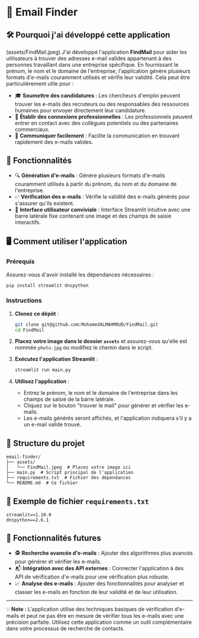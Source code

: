 # 📧 Email Finder


## 🛠️ Pourquoi j'ai développé cette application
(assets/FindMail.jpeg)
J'ai développé l'application **FindMail** pour aider les utilisateurs à trouver des adresses e-mail valides appartenant à des personnes travaillant dans une entreprise spécifique. En fournissant le prénom, le nom et le domaine de l'entreprise, l'application génère plusieurs formats d'e-mails couramment utilisés et vérifie leur validité. Cela peut être particulièrement utile pour :

- 🎓 **Soumettre des candidatures** : Les chercheurs d'emploi peuvent trouver les e-mails des recruteurs ou des responsables des ressources humaines pour envoyer directement leur candidature.
- 🤝 **Établir des connexions professionnelles** : Les professionnels peuvent entrer en contact avec des collègues potentiels ou des partenaires commerciaux.
- 📩 **Communiquer facilement** : Facilite la communication en trouvant rapidement des e-mails valides.

## 🚀 Fonctionnalités

- 🔍 **Génération d'e-mails** : Génère plusieurs formats d'e-mails couramment utilisés à partir du prénom, du nom et du domaine de l'entreprise.
- ✅ **Vérification des e-mails** : Vérifie la validité des e-mails générés pour s'assurer qu'ils existent.
- 📸 **Interface utilisateur conviviale** : Interface Streamlit intuitive avec une barre latérale fixe contenant une image et des champs de saisie interactifs.

## 🖥️ Comment utiliser l'application

### Prérequis

Assurez-vous d'avoir installé les dépendances nécessaires :

```sh
pip install streamlit dnspython
```

### Instructions

1. **Clonez ce dépôt** :

    ```sh
    git clone git@github.com:MohamedALMAHMOUD/FindMail.git
    cd FindMail
    ```

2. **Placez votre image dans le dossier `assets`** et assurez-vous qu'elle est nommée `photo.jpg` ou modifiez le chemin dans le script.

3. **Exécutez l'application Streamlit** :

    ```sh
    streamlit run main.py
    ```

4. **Utilisez l'application** :

    - Entrez le prénom, le nom et le domaine de l'entreprise dans les champs de saisie de la barre latérale.
    - Cliquez sur le bouton "trouver le mail" pour générer et vérifier les e-mails.
    - Les e-mails générés seront affichés, et l'application indiquera s'il y a un e-mail valide trouvé.

## 📂 Structure du projet

```plaintext
email-finder/
├── assets/
│   └── FindMail.jpeg  # Placez votre image ici
├── main.py  # Script principal de l'application
├── requirements.txt  # Fichier des dépendances
└── README.md  # Ce fichier
```

## 📝 Exemple de fichier `requirements.txt`

```plaintext
streamlit==1.10.0
dnspython==2.6.1
```

## 🌟 Fonctionnalités futures

- 🕵️ **Recherche avancée d'e-mails** : Ajouter des algorithmes plus avancés pour générer et vérifier les e-mails.
- 📬 **Intégration avec des API externes** : Connecter l'application à des API de vérification d'e-mails pour une vérification plus robuste.
- 📈 **Analyse des e-mails** : Ajouter des fonctionnalités pour analyser et classer les e-mails en fonction de leur validité et de leur utilisation.

---

💡 **Note** : L'application utilise des techniques basiques de vérification d'e-mails et peut ne pas être en mesure de vérifier tous les e-mails avec une précision parfaite. Utilisez cette application comme un outil complémentaire dans votre processus de recherche de contacts.

